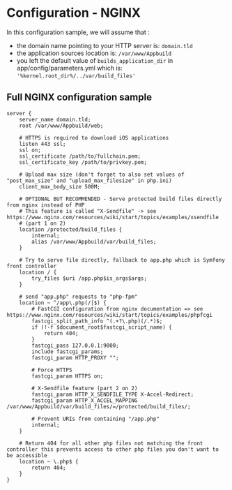 # Configuration - NGINX

In this configuration sample, we will assume that :

- the domain name pointing to your HTTP server is: `domain.tld`
- the application sources location is: `/var/www/Appbuild`
- you left the default value of `builds_application_dir` in app/config/parameters.yml which is: `'%kernel.root_dir%/../var/build_files'`

## Full NGINX configuration sample

```nginx
server {
    server_name domain.tld;
    root /var/www/Appbuild/web;

    # HTTPS is required to download iOS applications
    listen 443 ssl;
    ssl on;
    ssl_certificate /path/to/fullchain.pem;
    ssl_certificate_key /path/to/privkey.pem;

    # Upload max size (don't forget to also set values of "post_max_size" and "upload_max_filesize" in php.ini)
    client_max_body_size 500M;

    # OPTIONAL BUT RECOMMENDED - Serve protected build files directly from nginx instead of PHP
    # This feature is called "X-Sendfile" -> see https://www.nginx.com/resources/wiki/start/topics/examples/xsendfile
    # (part 1 on 2)
    location /protected/build_files {
        internal;
        alias /var/www/Appbuild/var/build_files;
    }

    # Try to serve file directly, fallback to app.php which is Symfony front controller
    location / {
        try_files $uri /app.php$is_args$args;
    }

    # send "app.php" requests to "php-fpm"
    location ~ ^/app\.php(/|$) {
        # FastCGI configuration from nginx documentation => see https://www.nginx.com/resources/wiki/start/topics/examples/phpfcgi
        fastcgi_split_path_info ^(.+?\.php)(/.*)$;
        if (!-f $document_root$fastcgi_script_name) {
            return 404;
        }
        fastcgi_pass 127.0.0.1:9000;
        include fastcgi_params;
        fastcgi_param HTTP_PROXY "";

        # Force HTTPS
        fastcgi_param HTTPS on;

        # X-Sendfile feature (part 2 on 2)
        fastcgi_param HTTP_X_SENDFILE_TYPE X-Accel-Redirect;
        fastcgi_param HTTP_X_ACCEL_MAPPING /var/www/Appbuild/var/build_files/=/protected/build_files/;

        # Prevent URIs from containing "/app.php"
        internal;
    }

    # Return 404 for all other php files not matching the front controller this prevents access to other php files you don't want to be accessible
    location ~ \.php$ {
        return 404;
    }
}
```
